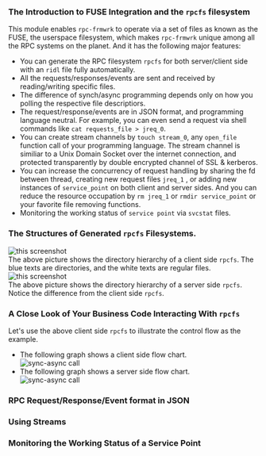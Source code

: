 ### The Introduction to FUSE Integration and the `rpcfs` filesystem
This module enables `rpc-frmwrk` to operate via a set of files as known as the FUSE, the userspace filesystem, which makes `rpc-frmwrk` unique among all the RPC systems on the planet. And it has the following major features:
  * You can generate the RPC filesystem `rpcfs` for both server/client side with an `ridl` file fully automatically.
  * All the requests/responses/events are sent and received by reading/writing specific files.
  * The difference of synch/async programming depends only on how you polling the respective file descriptiors. 
  * The request/response/events are in JSON format, and programming language neutral.
    For example, you can even send a request via shell commands like `cat requests_file > jreq_0`. 
  * You can create stream channels by `touch stream_0`, any `open_file` function call of your programming language.
    The stream channel is similiar to a Unix Domain Socket over the internet connection, and protected
    transparently by double encrypted channel of SSL & kerberos.
  * You can increase the concurrency of request handling by sharing the fd between thread, 
    creating new request files `jreq_1` , or adding new instances of `service_point` on both client and server sides.
    And you can reduce the resource occupation by `rm jreq_1` or `rmdir service_point` or your favorite file removing functions. 
  * Monitoring the working status of `service point` via `svcstat` files.

### The Structures of Generated `rpcfs` Filesystems.
![this screenshot](https://github.com/zhiming99/rpc-frmwrk/blob/master/pics/rpcfs-cli.png)   
The above picture shows the directory hierarchy of a client side `rpcfs`. The blue texts are directories, and the white texts are regular files.   
![this screenshot](https://github.com/zhiming99/rpc-frmwrk/blob/master/pics/rpcfs-svr.png)   
The above picture shows the directory hierarchy of a server side `rpcfs`. Notice the difference from the client side `rpcfs`.   
### A Close Look of Your Business Code Interacting With `rpcfs`
Let's use the above client side `rpcfs` to illustrate the control flow as the example.   
* The following graph shows a client side flow chart.   
![sync-async call](https://github.com/zhiming99/rpc-frmwrk/blob/master/pics/sync-async.png)   
* The following graph shows a server side flow chart.   
![sync-async call](https://github.com/zhiming99/rpc-frmwrk/blob/master/pics/sync-async-svr.png)   

### RPC Request/Response/Event format in JSON
### Using Streams
### Monitoring the Working Status of a Service Point
  
